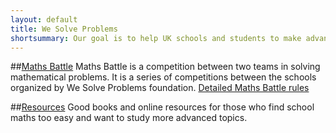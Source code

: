 ```yaml
---
layout: default
title: We Solve Problems
shortsummary: Our goal is to help UK schools and students to make advanced maths more popular. 
---
```


##[Maths Battle](/rules.html)
Maths Battle is a competition between two teams in solving mathematical problems. 
It is a series of competitions between the schools organized by We Solve Problems foundation.
[Detailed Maths Battle rules](/rules.html)

##[Resources](/resources.html)
Good books and online resources for those who find school maths too easy and want to study more advanced topics.
